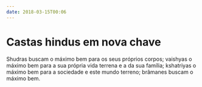 ```yaml
---
date: 2018-03-15T00:06
---
```


# Castas hindus em nova chave

Shudras buscam o máximo bem para os seus próprios corpos; vaishyas o máximo bem para a sua própria vida terrena e a da sua família; kshatriyas o máximo bem para a sociedade e este mundo terreno; brâmanes buscam o máximo bem.
